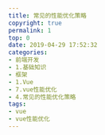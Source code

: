 ```yaml
---
title: 常见的性能优化策略
copyright: true
permalink: 1
top: 0
date: 2019-04-29 17:52:32
categories:
- 前端开发
- 1.基础知识
- 框架
- 1.Vue
- 7.vue性能优化
- 4.常见的性能优化策略
tags:
- vue
- vue性能优化
---
```

